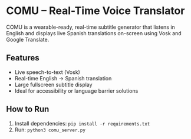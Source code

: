 # COMU – Real-Time Voice Translator

COMU is a wearable-ready, real-time subtitle generator that listens in English and displays live Spanish translations on-screen using Vosk and Google Translate.

## Features
- Live speech-to-text (Vosk)
- Real-time English → Spanish translation
- Large fullscreen subtitle display
- Ideal for accessibility or language barrier solutions

## How to Run
1. Install dependencies: `pip install -r requirements.txt`
2. Run: `python3 comu_server.py`
